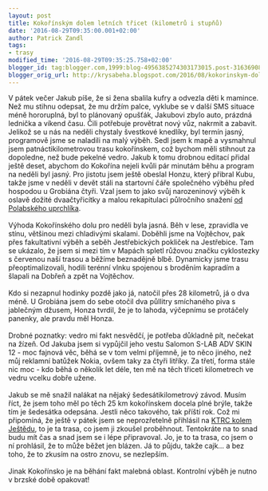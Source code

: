 ```yaml
---
layout: post
title: Kokořínským dolem letních třicet (kilometrů i stupňů)
date: '2016-08-29T09:35:00.001+02:00'
author: Patrick Zandl
tags:
- trasy
modified_time: '2016-08-29T09:35:25.758+02:00'
blogger_id: tag:blogger.com,1999:blog-4956385274303173015.post-3163690877836777326
blogger_orig_url: http://krysabeha.blogspot.com/2016/08/kokorinskym-dolem-letnich-tricet.html
---
```


V pátek večer Jakub píše, že si žena sbalila kufry a odvezla děti k mamince. Než mu stihnu odepsat, že mu držím palce, vyklube se v další SMS situace méně hororuplná, byl to plánovaný opušťák, Jakubovi zbylo auto, prázdná lednička a víkend času. Čili potřebuje provětrat nový vůz, nakrmit a zabavit. Jelikož se u nás na neděli chystaly švestkové knedlíky, byl termín jasný, programově jsme se naladili na malý výběh. Sedl jsem k mapě a vysmahnul jsem patnáctikilometrovou trasu kokořínskem, což bychom měli stihnout za dopoledne, než bude pekelné vedro. Jakub k tomu drobnou editací přidal ještě deset, abychom do Kokořína nejeli kvůli pár minutám běhu a program na neděli byl jasný. Pro jistotu jsem ještě obeslal Honzu, který přibral Kubu, takže jsme v neděli v devět stáli na startovní čáře společného výběhu před hospodou u Grobiána čtyři. Vzal jsem to jako svůj narozeninový výběh k oslavě dožité dvaačtyřicítky a malou rekapitulaci půlročního snažení <a href="http://krysabeha.blogspot.cz/2016/04/mych-prvnich-tricet-v-kuse-par-poznamek.html">od Polabského uprchlíka</a>.  <br /><br />Výhoda Kokořínského dolu pro neděli byla jasná. Běh v lese, zpravidla ve stínu, většinou mezi chladivými skalami. Doběhli jsme na Vojtěchov, pak přes fakultativní výběh a seběh Jestřebických pokliček na Jestřebice. Tam se ukázalo, že jsem si mezi tím v Mapách spletl růžovou značku cyklostezky s červenou naší trasou a běžíme beznadějně blbě. Dynamicky jsme trasu přeoptimalizovali, hodili terénní vlnku spojenou s broděním kapradím a šlapali na Dobřeň a zpět na Vojtěchov. <br /><br />Kdo si nezapnul hodinky pozdě jako já, natočil přes 28 kilometrů, já o dva méně. U Grobiána jsem do sebe otočil dva půllitry smíchaného piva s jablečným džusem, Honza tvrdil, že je to lahoda, výčepnímu se protáčely panenky, ale pravdu měl Honza. <br /><br />Drobné poznatky: vedro mi fakt nesvědčí, je potřeba důkladně pít, nečekat na žízeň. Od Jakuba jsem si vypůjčil jeho vestu Salomon S-LAB ADV SKIN 12 - moc fajnová věc, běhá se v tom velmi příjemně, je to něco jiného, než můj reklamní batůžek Nokia, ovšem taky za čtyři litříky. Za třetí, forma stále nic moc - kdo běhá o několik let déle, ten mě na těch třiceti kilometrech ve vedru vcelku dobře užene.<br /><br />Jakub se mě snažil nalákat na nějaký šedesátikilometrový závod. Musím říct, že jsem toho měl po těch 25 km kokořínskem docela plné brýle, takže tím je šedesátka odepsána. Jestli něco takového, tak příští rok. Což mi připomíná, že ještě v pátek jsem se neprozřetelně přihlásil na <a href="http://krysabeha.blogspot.cz/2016/08/jak-jsem-si-odbehl-jestedsky-skyrunning.html">KTRC kolem Ještědu,</a> to je ta trasa, co jsem ji zkoušel proběhnout. Tentokráte na to snad budu mít čas a snad jsem se i lépe připravoval. Jo, je to ta trasa, co jsem o ní prohlásil, že to může běžet jen blázen. Já to půjdu, takže cajk… a bez toho, že to zkusím na ostro znovu, se nezlepším.<br /><br />Jinak Kokořínsko je na běhání fakt malebná oblast. Kontrolní výběh je nutno v brzské době opakovat!